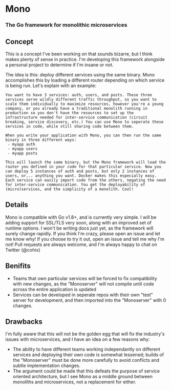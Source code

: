 # Mono
### The Go framework for monolithic microservices

## Concept
This is a concept I've been working on that sounds bizarre, but I think makes plenty of sense in practice. I'm developing this framework alongside a personal project to determine if I'm insane or not.

The idea is this: deploy different services using the same binary. Mono accomplishes this by loading a different router depending on which service is being run. Let's explain with an example:
 ```
 You want to have 3 services: auth, users, and posts. These three services serve wildly different traffic throughput, so you want to scale them individually to maximize resources, however you're a young company, or you already have a traditional monolith running in production so you don't have the resources to set up the infrastructure needed for inter-service communication (circuit breaking, service discovery, etc.) You can use Mono to seperate these services in code, while still sharing code between them.
 
 When you write your application with Mono, you can then run the same binary in three different ways:
  - myapp auth
  - myapp users
  - myapp posts
  
 This will launch the same binary, but the Mono framework will load the router you defined in your code for that particular service. Now you can deploy 5 instances of auth and posts, but only 2 instances of users, or... anything you want. Docker makes this especially easy. Each service can easily import code from the others, negating the need for inter-service communication. You get the deployability of (micro)services, and the simplicity of a monolith. Cool!
 ```
 
## Details
Mono is compatible with Go v1.8+, and is currently very simple. I will be adding support for SSL/TLS very soon, along with an improved set of runtime options. I won't be writing docs just yet, as the framework will surely change rapidly. If you think I'm crazy, please open an issue and let me know why! If you choose to try it out, open an issue and tell me why I'm not! Pull requests are always welcome, and I'm always happy to chat on Twitter (@cohix)

## Benifits
  - Teams that own particular services will be forced to fix compatibility with new changes, as the "Monoserver" will not compile until code across the entire application is updated
  - Services can be developed in seperate repos with their own "test" server for development, and then imported into the "Monoserver" with 0 changes.

## Drawbacks
I'm fully aware that this will not be the golden egg that will fix the industry's issues with microservices, and I have an idea on a few reasons why:
- The ability to have different teams working independantly on different services and deploying their own code is somewhat lessened; builds of the "Monoserver" must be done more carefully to avoid conflicts and subtle implementation changes.
- The argument could be made that this defeats the purpose of service oriented architecture, but I see Mono as a middle ground between monoliths and microservices, not a replacement for either.
